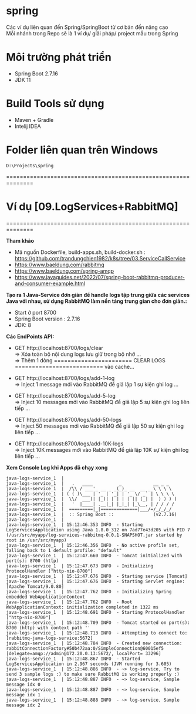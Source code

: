 # spring
Các ví dụ liên quan đến Spring/SpringBoot từ cơ bản đến nâng cao<br/>
Mỗi nhánh trong Repo sẽ là 1 ví dụ/ giải pháp/ project mẫu trong Spring

# Môi trường phát triển
- Spring Boot 2.7.16
- JDK 11

# Build Tools sử dụng
- Maven + Gradle
- Intelij IDEA

# Folder liên quan trên Windows
```
D:\Projects\spring
```

==============================================================

# Ví dụ [09.LogServices+RabbitMQ]
==============================================================

**Tham khảo**
- Mã nguồn Dockerfile, build-apps.sh, build-docker.sh : <br/>
  https://github.com/trandungchien1982/k8s/tree/03.ServiceCallService
- https://www.baeldung.com/rabbitmq
- https://www.baeldung.com/spring-amqp
- https://www.javaguides.net/2022/07/spring-boot-rabbitmq-producer-and-consumer-example.html

**Tạo ra 1 Java-Service đơn giản để handle logs tập trung giữa các services Java với nhau, 
sử dụng RabbitMQ làm nền tảng trung gian cho đơn giản.:**<br/>
- Start ở port 8700
- Spring Boot version : 2.7.16
- JDK: 8

**Các EndPoints API:**

  - GET    http://localhost:8700/logs/clear <br/>
  => Xóa toàn bộ nội dung logs lưu giữ trong bộ nhớ ... <br />
  => Thêm 1 dòng ======================= CLEAR LOGS ========================== vào cache...

  - GET    http://localhost:8700/logs/add-1-log <br/>
  => Inject 1 message mới vào RabbitMQ để giả lập 1 sự kiện ghi log ...  <br />

  - GET    http://localhost:8700/logs/add-5-log <br/>
  => Inject 10 messages mới vào RabbitMQ để giả lập 5 sự kiện ghi log liên tiếp ...  <br />

  - GET    http://localhost:8700/logs/add-50-logs <br/>
  => Inject 50 messages mới vào RabbitMQ để giả lập 50 sự kiện ghi log liên tiếp ...  <br />

  - GET    http://localhost:8700/logs/add-10K-logs <br/>
    => Inject 10K messages mới vào RabbitMQ để giả lập 10K sự kiện ghi log liên tiếp ...  <br />

**Xem Console Log khi Apps đã chạy xong**
```shell
java-logs-service_1  | 
java-logs-service_1  |   .   ____          _            __ _ _
java-logs-service_1  |  /\\ / ___'_ __ _ _(_)_ __  __ _ \ \ \ \
java-logs-service_1  | ( ( )\___ | '_ | '_| | '_ \/ _` | \ \ \ \
java-logs-service_1  |  \\/  ___)| |_)| | | | | || (_| |  ) ) ) )
java-logs-service_1  |   '  |____| .__|_| |_|_| |_\__, | / / / /
java-logs-service_1  |  =========|_|==============|___/=/_/_/_/
java-logs-service_1  |  :: Spring Boot ::               (v2.7.16)
java-logs-service_1  | 
java-logs-service_1  | 15:12:46.353 INFO  - Starting LogServicesApplication using Java 1.8.0_312 on 7ad77e43d205 with PID 7 (/usr/src/myapp/log-services-rabbitmq-0.0.1-SNAPSHOT.jar started by root in /usr/src/myapp)
java-logs-service_1  | 15:12:46.356 INFO  - No active profile set, falling back to 1 default profile: "default"
java-logs-service_1  | 15:12:47.660 INFO  - Tomcat initialized with port(s): 8700 (http)
java-logs-service_1  | 15:12:47.673 INFO  - Initializing ProtocolHandler ["http-nio-8700"]
java-logs-service_1  | 15:12:47.676 INFO  - Starting service [Tomcat]
java-logs-service_1  | 15:12:47.676 INFO  - Starting Servlet engine: [Apache Tomcat/9.0.80]
java-logs-service_1  | 15:12:47.762 INFO  - Initializing Spring embedded WebApplicationContext
java-logs-service_1  | 15:12:47.762 INFO  - Root WebApplicationContext: initialization completed in 1322 ms
java-logs-service_1  | 15:12:48.691 INFO  - Starting ProtocolHandler ["http-nio-8700"]
java-logs-service_1  | 15:12:48.709 INFO  - Tomcat started on port(s): 8700 (http) with context path ''
java-logs-service_1  | 15:12:48.713 INFO  - Attempting to connect to: [rabbitmq-java-logs-service:5672]
java-logs-service_1  | 15:12:48.784 INFO  - Created new connection: rabbitConnectionFactory#50b472aa:0/SimpleConnection@60015ef5 [delegate=amqp://admin@172.20.0.13:5672/, localPort= 33296]
java-logs-service_1  | 15:12:48.867 INFO  - Started LogServicesApplication in 2.967 seconds (JVM running for 3.605)
java-logs-service_1  | 15:12:48.886 INFO  - ~> log-service, Try to send 3 sample logs :) to make sure RabbitMQ is working properly :)
java-logs-service_1  | 15:12:48.887 INFO  - ~> log-service, Sample message idx 0
java-logs-service_1  | 15:12:48.887 INFO  - ~> log-service, Sample message idx 1
java-logs-service_1  | 15:12:48.888 INFO  - ~> log-service, Sample message idx 2

```
